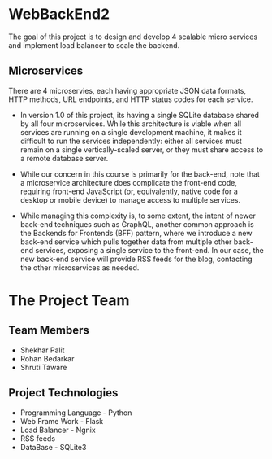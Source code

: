 # WebBackEnd2
The goal of this project is to design and develop 4 scalable micro services and implement load balancer to scale the backend.

## Microservices
There are 4 microservies, each having appropriate JSON data formats, HTTP methods, URL endpoints, and HTTP status codes for each service.

- In version 1.0 of this project, its having a single SQLite database shared by all four microservices. While this architecture is viable when all services are running on a single development machine, it makes it difficult to run the services independently: either all services must remain on a single vertically-scaled server, or they must share access to a remote database server.

- While our concern in this course is primarily for the back-end, note that a microservice architecture does complicate the front-end code, requiring front-end JavaScript (or, equivalently, native code for a desktop or mobile device) to manage access to multiple services.

- While managing this complexity is, to some extent, the intent of newer back-end techniques such as GraphQL, another common approach is the Backends for Frontends (BFF) pattern, where we introduce a new back-end service which pulls together data from multiple other back-end services, exposing a single service to the front-end. In our case, the new back-end service will provide RSS feeds for the blog, contacting the other microservices as needed.

# The Project Team
## Team Members
- Shekhar Palit
- Rohan Bedarkar
- Shruti Taware
## Project Technologies
- Programming Language - Python
- Web Frame Work - Flask
- Load Balancer - Ngnix 
- RSS feeds
- DataBase - SQLite3

